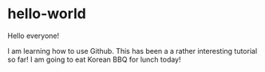 # hello-world

Hello everyone!

I am learning how to use Github. This has been a a rather interesting tutorial so far!
I am going to eat Korean BBQ for lunch today!

